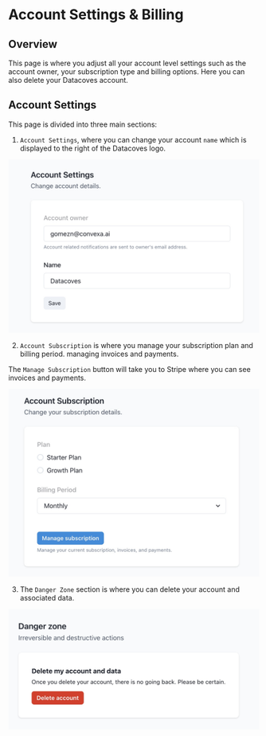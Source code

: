 # Account Settings & Billing

## Overview

This page is where you adjust all your account level settings such as the account owner, your subscription type and billing options. Here you can also delete your Datacoves account.

## Account Settings

This page is divided into three main sections:

1. `Account Settings`, where you can change your account `name` which is displayed to the right of the Datacoves logo.

![Settings and Billing Settings](./assets/settingsbilling_landing_settings.png)

2. `Account Subscription` is where you manage your subscription plan and billing period. managing invoices and payments.

The `Manage Subscription` button will take you to Stripe where you can see invoices and payments.

![Settings and Billing Subscription](./assets/settingsbilling_landing_subscription.png)

3. The `Danger Zone` section is where you can delete your account and associated data.

![Settings and Billing Danger](./assets/settingsbilling_landing_danger.png)
